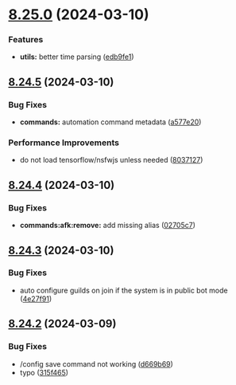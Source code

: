 # [8.25.0](https://github.com/onesoft-sudo/sudobot/compare/v8.24.5...v8.25.0) (2024-03-10)


### Features

* **utils:** better time parsing ([edb9fe1](https://github.com/onesoft-sudo/sudobot/commit/edb9fe1e7187e3946d12a4783e2de21cb22a091e))



## [8.24.5](https://github.com/onesoft-sudo/sudobot/compare/v8.24.4...v8.24.5) (2024-03-10)


### Bug Fixes

* **commands:** automation command metadata ([a577e20](https://github.com/onesoft-sudo/sudobot/commit/a577e20d10fae1d07790d20de64bf643ee9168df))


### Performance Improvements

* do not load tensorflow/nsfwjs unless needed ([8037127](https://github.com/onesoft-sudo/sudobot/commit/8037127b96cf69a247f9e31f74b294d4006b273e))



## [8.24.4](https://github.com/onesoft-sudo/sudobot/compare/v8.24.3...v8.24.4) (2024-03-10)


### Bug Fixes

* **commands:afk:remove:** add missing alias ([02705c7](https://github.com/onesoft-sudo/sudobot/commit/02705c771dcebd5690f1d67682bad8ea14430f50))



## [8.24.3](https://github.com/onesoft-sudo/sudobot/compare/v8.24.2...v8.24.3) (2024-03-10)


### Bug Fixes

* auto configure guilds on join if the system is in public bot mode ([4e27f91](https://github.com/onesoft-sudo/sudobot/commit/4e27f91a3c76786766ea2ef688d9a89206b75764))



## [8.24.2](https://github.com/onesoft-sudo/sudobot/compare/v8.24.1...v8.24.2) (2024-03-09)


### Bug Fixes

* /config save command not working ([d669b69](https://github.com/onesoft-sudo/sudobot/commit/d669b696145ba2a34f9e4022cf908ef21fb63c23))
* typo ([315f465](https://github.com/onesoft-sudo/sudobot/commit/315f4656cb13353f6a2bb646afa42d9015c7227a))



